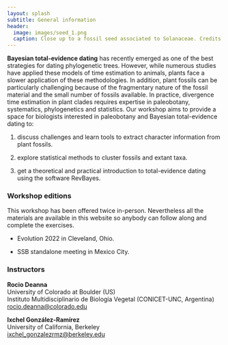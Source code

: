 ```yaml
---
layout: splash
subtitle: General information
header:
  image: images/seed_1.png
  caption: Close up to a fossil seed associated to Solanaceae. Credits Rocio Deanna.
---
```



**Bayesian total-evidence dating** has recently emerged as one of the best strategies for
dating phylogenetic trees. However, while numerous studies have applied these models of
time estimation to animals, plants face a slower application of these methodologies. In
addition, plant fossils can be particularly challenging because of the fragmentary nature
of the fossil material and the small number of fossils available. In practice, divergence time
estimation in plant clades requires expertise in paleobotany, systematics, phylogenetics
and statistics. Our workshop aims to provide a space for biologists interested in
paleobotany and Bayesian total-evidence dating to: 

1) discuss challenges and learn tools to extract character information from plant fossils.

2) explore statistical methods to cluster fossils and extant taxa.

3) get a theoretical and practical introduction to total-evidence dating using the software RevBayes.

### Workshop editions

This workshop has been offered twice in-person. Nevertheless all the materials are available in this website so anybody can follow along and complete the exercises. 

- Evolution 2022 in Cleveland, Ohio. 

- SSB standalone meeting in Mexico City.

### Instructors

**Rocio Deanna**  
University of Colorado at Boulder (US)  
Instituto Multidisciplinario de Biología Vegetal (CONICET-UNC, Argentina)  
rocio.deanna@colorado.edu

**Ixchel González-Ramírez**  
University of California, Berkeley  
ixchel_gonzalezrmz@berkeley.edu

